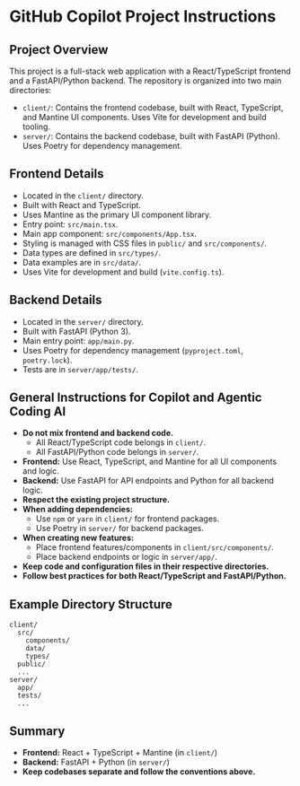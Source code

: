 # GitHub Copilot Project Instructions

## Project Overview

This project is a full-stack web application with a React/TypeScript frontend and a FastAPI/Python backend. The repository is organized into two main directories:

- `client/`: Contains the frontend codebase, built with React, TypeScript, and Mantine UI components. Uses Vite for development and build tooling.
- `server/`: Contains the backend codebase, built with FastAPI (Python). Uses Poetry for dependency management.

## Frontend Details
- Located in the `client/` directory.
- Built with React and TypeScript.
- Uses Mantine as the primary UI component library.
- Entry point: `src/main.tsx`.
- Main app component: `src/components/App.tsx`.
- Styling is managed with CSS files in `public/` and `src/components/`.
- Data types are defined in `src/types/`.
- Data examples are in `src/data/`.
- Uses Vite for development and build (`vite.config.ts`).

## Backend Details
- Located in the `server/` directory.
- Built with FastAPI (Python 3).
- Main entry point: `app/main.py`.
- Uses Poetry for dependency management (`pyproject.toml`, `poetry.lock`).
- Tests are in `server/app/tests/`.

## General Instructions for Copilot and Agentic Coding AI
- **Do not mix frontend and backend code.**
  - All React/TypeScript code belongs in `client/`.
  - All FastAPI/Python code belongs in `server/`.
- **Frontend:** Use React, TypeScript, and Mantine for all UI components and logic.
- **Backend:** Use FastAPI for API endpoints and Python for all backend logic.
- **Respect the existing project structure.**
- **When adding dependencies:**
  - Use `npm` or `yarn` in `client/` for frontend packages.
  - Use Poetry in `server/` for backend packages.
- **When creating new features:**
  - Place frontend features/components in `client/src/components/`.
  - Place backend endpoints or logic in `server/app/`.
- **Keep code and configuration files in their respective directories.**
- **Follow best practices for both React/TypeScript and FastAPI/Python.**

## Example Directory Structure
```
client/
  src/
    components/
    data/
    types/
  public/
  ...
server/
  app/
  tests/
  ...
```

## Summary
- **Frontend:** React + TypeScript + Mantine (in `client/`)
- **Backend:** FastAPI + Python (in `server/`)
- **Keep codebases separate and follow the conventions above.**
